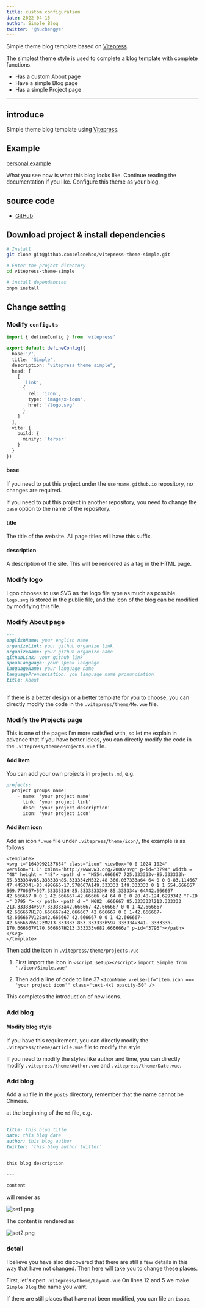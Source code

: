```yaml
---
title: custom configuration
date: 2022-04-15
author: Simple Blog
twitter: '@huchengye'
---
```


Simple theme blog template based on [Vitepress](https://vitepress.docschina.org/).

The simplest theme style is used to complete a blog template with complete functions.

- Has a custom About page
- Have a simple Blog page
- Has a simple Project page

---

## introduce

Simple theme blog template using [Vitepress](https://vitepress.docschina.org/).

## Example

[personal example](https://elonehoo.xyz)

What you see now is what this blog looks like. Continue reading the documentation if you like. Configure this theme as your blog.

## source code

- [GitHub](https://github.com/elonehoo/vitepress-theme-simple)

## Download project & install dependencies

```bash
# Install
git clone git@github.com:elonehoo/vitepress-theme-simple.git

# Enter the project directory
cd vitepress-theme-simple

# install dependencies
pnpm install
````

## Change setting

### Modify `config.ts`

```ts
import { defineConfig } from 'vitepress'

export default defineConfig({
  base:'/',
  title: 'Simple',
  description: "vitepress theme simple",
  head: [
    [
      'link',
      {
        rel: 'icon',
        type: 'image/x-icon',
        href: '/logo.svg'
      }
    ]
  ],
  vite: {
    build: {
      minify: 'terser'
    }
  }
})
````

#### base

If you need to put this project under the `username.github.io` repository, no changes are required.

If you need to put this project in another repository, you need to change the `base` option to the name of the repository.

#### title

The title of the website. All page titles will have this suffix.

#### description

A description of the site. This will be rendered as a <meta> tag in the HTML page.

### Modify logo

Lgoo chooses to use SVG as the logo file type as much as possible. `logo.svg` is stored in the public file, and the icon of the blog can be modified by modifying this file.

### Modify About page

````markdown
---
englishName: your english name
organizeLink: your github organize link
organizeName: your github organize name
githubLink: your github link
speakLanguage: your speak language
languageName: your language name
languagePronunciation: you language name pronunciation
title: About
---
````

If there is a better design or a better template for you to choose, you can directly modify the code in the `.vitepress/theme/Me.vue` file.

### Modify the Projects page

This is one of the pages I'm more satisfied with, so let me explain in advance that if you have better ideas, you can directly modify the code in the `.vitepress/theme/Projects.vue` file.

#### Add item

You can add your own projects in `projects.md`, e.g.

````markdown
projects:
  project groups name:
    - name: 'your project name'
      link: 'your project link'
      desc: 'your project description'
      icon: 'your project icon'
````

#### Add item icon

Add an icon `*.vue` file under `.vitepress/theme/icon/`, the example is as follows

````vue
<template>
<svg t="1649992137654" class="icon" viewBox="0 0 1024 1024" version="1.1" xmlns="http://www.w3.org/2000/svg" p-id="3794" width = "48" height = "48"> <path d = "M554.666667 725.333333v-85.333333h-85.333334v85.333333h85.333334zM532.48 366.037333a64 64 0 0 0-83.114667 47.445334l-83.498666-17.578667A149.333333 149.333333 0 1 1 554.666667 569.770667v597.3333333H-85.33333333HH-85.333334V-64A42.666667 42.666667 0 0 1 42.666667-42.66666 64 64 0 0 0 20.48-124.629334Z "P-ID =" 3795 "> </ path> <path d =" M682 .666667 85.333333l213.333333 213.333334v597.333333a42.666667 42.666667 0 0 1-42.666667 42.666667H170.666667a42.666667 42.666667 0 0 1-42.666667-42.666667V128a42.666667 42.666667 0 0 1 42.666667-42.666667h512zM213.333333 853.333333h597.333334V341. 333333h-170.666667V170.666667H213.333333v682.666666z" p-id="3796"></path></svg>
</template>
````

Then add the icon in `.vitepress/theme/projects.vue`

1. First import the icon in `<script setup></script>` `import Simple from './icon/Simple.vue' `

2. Then add a line of code to line 37 ` <IconName v-else-if="item.icon === 'your project icon'" class="text-4xl opacity-50" /> `

This completes the introduction of new icons.

### Add blog

#### Modify blog style

If you have this requirement, you can directly modify the `.vitepress/theme/Article.vue` file to modify the style

If you need to modify the styles like author and time, you can directly modify `.vitepress/theme/Author.vue` and `.vitepress/theme/Date.vue`.

### Add blog

Add a `md` file in the `posts` directory, remember that the name cannot be Chinese.

at the beginning of the `md` file, e.g.

````markdown
---
title: this blog title
date: this blog date
author: this blog author
twitter: 'this blog author twitter'
---

this blog description

---

content
````

will render as

![set1.png](../public/en-config/set1.png)

The content is rendered as

![set2.png](../public/en-config/set2.png)

### detail

I believe you have also discovered that there are still a few details in this way that have not changed. Then here will take you to change these places.

First, let's open `.vitepress/theme/Layout.vue` On lines 12 and 5 we make `Simple Blog` the name you want.

If there are still places that have not been modified, you can file an `issue`.
